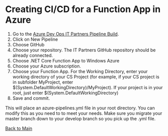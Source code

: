 # Creating CI/CD for a Function App in Azure

1. Go to the [Azure Dev Ops IT Partners Pipeline Build](https://dev.azure.com/itpartnersillinois/Pipeline%20Repository%20from%20Gitlab/_build). 
2. Click on New Pipeline
3. Choose GitHub
4. Choose your repository. The IT Partners GitHub repository should be already connected. 
5. Choose .NET Core Function App to Windows Azure
6. Choose your Azure subscription. 
7. Choose your Function App. For the Working Directory, enter your working directory of your CS Project (for example, if your CS project is in subfolder MyProject, enter $(System.DefaultWorkingDirectory)/MyProject). If your project is in your root, just enter $(System.DefaultWorkingDirectory)
8. Save and commit. 

This will place an azure-pipelines.yml file in your root directory. You can modify this as you need to to meet your needs. Make sure you migrate your master branch down to your develop branch so you pick up the .yml file. 

[Back to Main](https://github.com/itpartnersillinois/tutorial/blob/master/README.md)